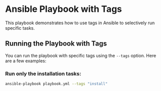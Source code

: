 # Ansible Playbook with Tags

This playbook demonstrates how to use tags in Ansible to selectively run specific tasks.

## Running the Playbook with Tags

You can run the playbook with specific tags using the `--tags` option. Here are a few examples:

### Run only the installation tasks:

```sh
ansible-playbook playbook.yml --tags "install"

